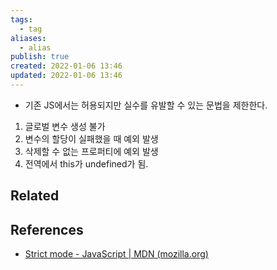 ```yaml
---
tags:
  - tag
aliases:
  - alias
publish: true
created: 2022-01-06 13:46
updated: 2022-01-06 13:46
---
```


- 기존 JS에서는 허용되지만 실수를 유발할 수 있는 문법을 제한한다.

1. 글로벌 변수 생성 불가
2. 변수의 할당이 실패했을 때 예외 발생
3. 삭제할 수 없는 프로퍼티에 예외 발생
4. 전역에서 this가 undefined가 됨.

## Related

## References

- [Strict mode - JavaScript | MDN (mozilla.org)](https://developer.mozilla.org/ko/docs/Web/JavaScript/Reference/Strict_mode)